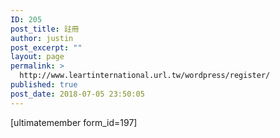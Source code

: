 ```yaml
---
ID: 205
post_title: 註冊
author: justin
post_excerpt: ""
layout: page
permalink: >
  http://www.leartinternational.url.tw/wordpress/register/
published: true
post_date: 2018-07-05 23:50:05
---
```

[ultimatemember form_id=197]